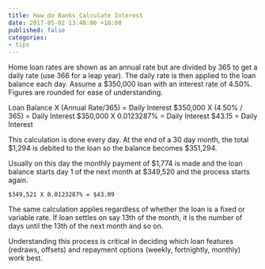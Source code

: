 ```yaml
---
title: How do Banks Calculate Interest
date: 2017-05-02 13:48:00 +10:00
published: false
categories:
- tips
---
```


Home loan rates are shown as an annual rate but are divided by 365 to get a daily rate (use 366 for a leap year). The daily rate is then applied to the loan balance each day. Assume a $350,000 loan with an interest rate of 4.50%. Figures are rounded for ease of understanding.

Loan Balance X (Annual Rate/365) = Daily Interest
$350,000 X (4.50% / 365) = Daily Interest
$350,000 X 0.0123287% = Daily Interest
$43.15 = Daily Interest

This calculation is done every day. At the end of a 30 day month, the total $1,294 is debited to the loan so the balance becomes $351,294.

Usually on this day the monthly payment of $1,774 is made and the loan balance starts day 1 of the next month at $349,520 and the process starts again.


    $349,521 X 0.0123287% = $43.09

The same calculation applies regardless of whether the loan is a fixed or variable rate. If loan settles on say 13th of the month, it is the number of days until the 13th of the next month and so on.

Understanding this process is critical in deciding which loan features (redraws, offsets) and repayment options (weekly, fortnightly, monthly) work best.
